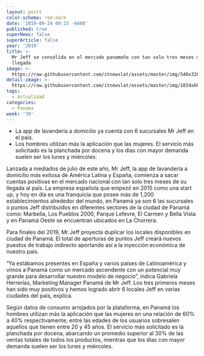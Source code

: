 ```yaml
---
layout: posts
color-schema: red-dark
date: '2019-09-24 09:15 -0400'
published: true
superNews: false
superArticle: false
year: '2019'
title: >-
  Mr Jeff se consolida en el mercado panameño con tan solo tres meses de su
  llegada
image: >-
  https://raw.githubusercontent.com/itnewslat/assets/master/img/540x320/MrJeff-p.jpg
detail-image: >-
  https://raw.githubusercontent.com/itnewslat/assets/master/img/1024x680/MrJeff-g.jpg
tags:
  - Actualidad
categories:
  - Panama
week: '39'
---
```

- La app de lavandería a domicilio ya cuenta con 6 sucursales Mr Jeff en el país.
- Los hombres utilizan más la aplicación que las mujeres. El servicio más solicitado es la planchada por docena y los días con mayor demanda suelen ser los lunes y miércoles.

Lanzada a mediados de julio de este año, Mr Jeff, la app de lavandería a domicilio más exitosa de América Latina y España, comienza a sacar cuentas positivas en el mercado nacional con tan solo tres meses de su llegada al país. La empresa española que empezó en 2015 como una start up, y hoy en día es una franquicia que posee más de 1,200 establecimientos alrededor del mundo, en Panamá ya son 6 las sucursales o puntos Jeff distribuidos en diferentes sectores de la ciudad de Panamá como: Marbella, Los Pueblos 2000, Parque Lefevre, El Carmen y Bella Vista y en Panamá Oeste se encuentran ubicados en La Chorrera.

Para finales del 2019, Mr Jeff proyecta duplicar los locales disponibles en ciudad de Panamá. El total de aperturas de puntos Jeff creará nuevos puestos de trabajo indirecto aportando así a la inyección económica de nuestro país. 

“Ya estábamos presentes en España y varios países de Latinoamérica y vimos a Panamá como un mercado ascendente con un potencial muy grande para desarrollar nuestro modelo de negocio”, indica Gabriela Herrerías, Marketing Manager Panamá de Mr Jeff. Los tres primeros meses han sido muy positivos y hemos logrado abrir 6 locales Jeff en varias ciudades del país, explica.

Según datos de consumo arrojados por la plataforma, en Panamá los hombres utilizan más la aplicación que las mujeres en una relación de 60% a 40% respectivamente, entre las edades de los usuarios sobresalen aquellos que tienen entre 20 y 45 años. El servicio más solicitado es la planchada por docena, abarcando un promedio superior al 30% de las ventas totales de todos los productos, mientras que los días con mayor demanda suelen ser los lunes y miércoles.